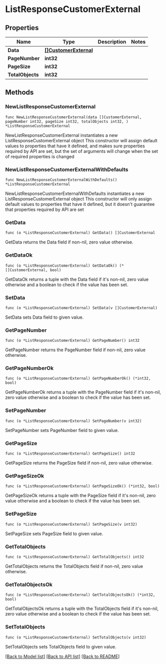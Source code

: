 # ListResponseCustomerExternal

## Properties

Name | Type | Description | Notes
------------ | ------------- | ------------- | -------------
**Data** | [**[]CustomerExternal**](CustomerExternal.md) |  | 
**PageNumber** | **int32** |  | 
**PageSize** | **int32** |  | 
**TotalObjects** | **int32** |  | 

## Methods

### NewListResponseCustomerExternal

`func NewListResponseCustomerExternal(data []CustomerExternal, pageNumber int32, pageSize int32, totalObjects int32, ) *ListResponseCustomerExternal`

NewListResponseCustomerExternal instantiates a new ListResponseCustomerExternal object
This constructor will assign default values to properties that have it defined,
and makes sure properties required by API are set, but the set of arguments
will change when the set of required properties is changed

### NewListResponseCustomerExternalWithDefaults

`func NewListResponseCustomerExternalWithDefaults() *ListResponseCustomerExternal`

NewListResponseCustomerExternalWithDefaults instantiates a new ListResponseCustomerExternal object
This constructor will only assign default values to properties that have it defined,
but it doesn't guarantee that properties required by API are set

### GetData

`func (o *ListResponseCustomerExternal) GetData() []CustomerExternal`

GetData returns the Data field if non-nil, zero value otherwise.

### GetDataOk

`func (o *ListResponseCustomerExternal) GetDataOk() (*[]CustomerExternal, bool)`

GetDataOk returns a tuple with the Data field if it's non-nil, zero value otherwise
and a boolean to check if the value has been set.

### SetData

`func (o *ListResponseCustomerExternal) SetData(v []CustomerExternal)`

SetData sets Data field to given value.


### GetPageNumber

`func (o *ListResponseCustomerExternal) GetPageNumber() int32`

GetPageNumber returns the PageNumber field if non-nil, zero value otherwise.

### GetPageNumberOk

`func (o *ListResponseCustomerExternal) GetPageNumberOk() (*int32, bool)`

GetPageNumberOk returns a tuple with the PageNumber field if it's non-nil, zero value otherwise
and a boolean to check if the value has been set.

### SetPageNumber

`func (o *ListResponseCustomerExternal) SetPageNumber(v int32)`

SetPageNumber sets PageNumber field to given value.


### GetPageSize

`func (o *ListResponseCustomerExternal) GetPageSize() int32`

GetPageSize returns the PageSize field if non-nil, zero value otherwise.

### GetPageSizeOk

`func (o *ListResponseCustomerExternal) GetPageSizeOk() (*int32, bool)`

GetPageSizeOk returns a tuple with the PageSize field if it's non-nil, zero value otherwise
and a boolean to check if the value has been set.

### SetPageSize

`func (o *ListResponseCustomerExternal) SetPageSize(v int32)`

SetPageSize sets PageSize field to given value.


### GetTotalObjects

`func (o *ListResponseCustomerExternal) GetTotalObjects() int32`

GetTotalObjects returns the TotalObjects field if non-nil, zero value otherwise.

### GetTotalObjectsOk

`func (o *ListResponseCustomerExternal) GetTotalObjectsOk() (*int32, bool)`

GetTotalObjectsOk returns a tuple with the TotalObjects field if it's non-nil, zero value otherwise
and a boolean to check if the value has been set.

### SetTotalObjects

`func (o *ListResponseCustomerExternal) SetTotalObjects(v int32)`

SetTotalObjects sets TotalObjects field to given value.



[[Back to Model list]](../README.md#documentation-for-models) [[Back to API list]](../README.md#documentation-for-api-endpoints) [[Back to README]](../README.md)


